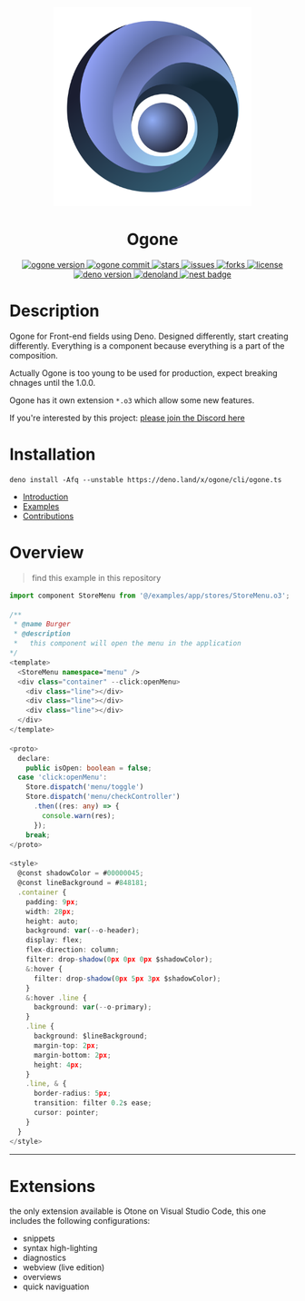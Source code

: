 
<p align="center">
  <img src="./src/public/ogone-svg.svg" width="350">
</p>
<h1 align="center">Ogone</h1>
<p align="center">
   <a href="https://github.com/SRNV/Ogone/releases">
     <img alt="ogone version" src="https://img.shields.io/github/v/release/SRNV/Ogone?modifierColor=black">
   </a>
   <a href="https://github.com/SRNV/Ogone">
     <img alt="ogone commit" src="https://img.shields.io/github/last-commit/SRNV/Ogone?modifierColor=black">
   </a>
    <a href="https://github.com/SRNV/Ogone/stargazers">
     <img alt="stars" src="https://img.shields.io/github/stars/SRNV/Ogone">
   </a>
   <a href="https://github.com/SRNV/Ogone/issues">
     <img alt="issues" src="https://img.shields.io/github/issues/SRNV/Ogone">
   </a>
   <a href="https://github.com/SRNV/Ogone/forks">
     <img alt="forks" src="https://img.shields.io/github/forks/SRNV/Ogone">
   </a>
   <a href="https://github.com/SRNV/Ogone">
     <img alt="license" src="https://img.shields.io/github/license/SRNV/Ogone">
   </a>
   <a href="https://github.com/denoland/deno">
     <img alt="deno version" src="https://img.shields.io/badge/deno-^1.7.0-lightgrey?logo=deno">
   </a>
   <a href="https://deno.land/x/ogone">
     <img alt="denoland" src="http://img.shields.io/badge/available%20on-deno.land/x-lightgrey.svg?logo=deno&modifierColor=black">
   </a>
   <a href="https://nest.land/package/Ogone">
     <img alt="nest badge" src="https://nest.land/badge.svg">
   </a>
</p>

# Description

Ogone for Front-end fields using Deno.
Designed differently, start creating differently.
Everything is a component because everything is a part of the composition.

Actually Ogone is too young to be used for production, expect breaking chnages until the 1.0.0.

Ogone has it own extension `*.o3` which allow some new features.


If you're interested by this project: [please join the Discord here](https://discord.gg/gCnGzh2wMc)

# Installation

```shell
deno install -Afq --unstable https://deno.land/x/ogone/cli/ogone.ts
```

- [Introduction](https://github.com/SRNV/Ogone/tree/master/docs/introduction.md)
- [Examples](https://github.com/SRNV/Ogone/tree/master/docs/examples.md)
- [Contributions](https://github.com/SRNV/Ogone/tree/master/docs/contributions.md)


# Overview

> find this example in this repository

```typescript
import component StoreMenu from '@/examples/app/stores/StoreMenu.o3';

/**
 * @name Burger
 * @description
 *   this component will open the menu in the application
*/
<template>
  <StoreMenu namespace="menu" />
  <div class="container" --click:openMenu>
    <div class="line"></div>
    <div class="line"></div>
    <div class="line"></div>
  </div>
</template>

<proto>
  declare:
    public isOpen: boolean = false;
  case 'click:openMenu':
    Store.dispatch('menu/toggle')
    Store.dispatch('menu/checkController')
      .then((res: any) => {
        console.warn(res);
      });
    break;
</proto>

<style>
  @const shadowColor = #00000045;
  @const lineBackground = #848181;
  .container {
    padding: 9px;
    width: 28px;
    height: auto;
    background: var(--o-header);
    display: flex;
    flex-direction: column;
    filter: drop-shadow(0px 0px 0px $shadowColor);
    &:hover {
      filter: drop-shadow(0px 5px 3px $shadowColor);
    }
    &:hover .line {
      background: var(--o-primary);
    }
    .line {
      background: $lineBackground;
      margin-top: 2px;
      margin-bottom: 2px;
      height: 4px;
    }
    .line, & {
      border-radius: 5px;
      transition: filter 0.2s ease;
      cursor: pointer;
    }
  }
</style>

```
---

# Extensions
  the only extension available is Otone on Visual Studio Code, this one includes the following configurations:
  - snippets
  - syntax high-lighting
  - diagnostics
  - webview (live edition)
  - overviews
  - quick naviguation
